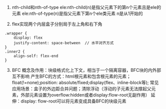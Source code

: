 <!--
 * @Author: your name
 * @Date: 2022-02-28 20:16:36
 * @LastEditTime: 2022-03-10 10:32:29
 * @LastEditors: Please set LastEditors
 * @Description: 打开koroFileHeader查看配置 进行设置: https://github.com/OBKoro1/koro1FileHeader/wiki/%E9%85%8D%E7%BD%AE
 * @FilePath: /fe_interview/css/css3.md
-->
1. nth-child和nth-of-type
ele:nth-child(n)是指父元素下的第n个元素且是ele的元素
ele:nth-of-type(n)是指父元素下第n个ele类元素
n是从1开始的

2. flex实现两个内层盒子分别局于左上角和右下角
```
.wrapper {
    display: flex
    justify-content: space-between  // 水平对齐方式
}
.inner2 {
    align-self: flex-end
}
```
3. BFC
概念及作用：块级格式化上下文，相当于一个隔离容器，BFC块的内外部互不影响
产生BFC的方式：html根元素和包含根元素的元素；float(!=none);position: absolute/fixed;display(flex、inline-block等);
常见应用场景：盒子的外边距合并问题；清除浮动（浮动的子元素无法撑起父元素，外部元素设置为overflow:hidden或者display:flow-root无副作用）
延伸：display: flow-root可以将元素变成具备BFC的块级元素